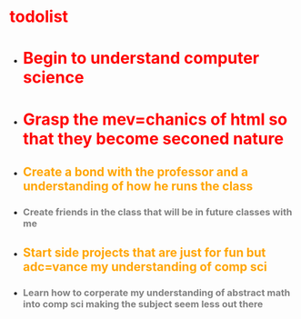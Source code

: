 # todolist
<html>
<head>
<style>
h1 { color: red;
fontsize: 12pt;
}
h2 { color: orange;
fontsize: 12pt;
}
h3 { color: gray;
fontsize: 12pt;
}
</style>
<head>
<body>
<title>Class list</title>
<ul>
<li><h1> Begin to understand computer science</h1>
<li><h1>Grasp the mev=chanics of html so that they become seconed nature</h1>
<li><h2>Create a bond with the professor and a understanding of how he runs the class</h2>
<li><h3>Create friends in the class that will be in future classes with me</h3>
<li><h2>Start side projects that are just for fun but adc=vance my understanding of comp sci</h2>
<li><h3>Learn how to corperate my understanding of abstract math into comp sci making the subject seem less out there</h3>

